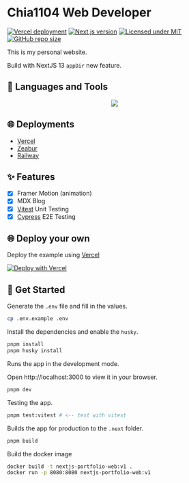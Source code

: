 # Chia1104 Web Developer
[![Vercel deployment](https://img.shields.io/github/deployments/chia1104/chias-web-nextjs/production?style=for-the-badge&logo=appveyor)](https://vercel.com/deployments/chia1104)
[![Next.js version](https://img.shields.io/github/package-json/dependency-version/chia1104/chias-web-nextjs/next/main?style=for-the-badge&logo=appveyor)](https://nextjs.org/)
[![Licensed under MIT](https://img.shields.io/github/license/chia1104/chias-web-nextjs?style=for-the-badge&logo=appveyor)](LICENSE)
[![GitHub repo size](https://img.shields.io/github/repo-size/chia1104/chias-web-nextjs?style=for-the-badge&logo=appveyor)](https://github.com/chia1104/chias-web-nextjs)

This is my personal website.

Build with NextJS 13 `appDir` new feature.

## 🔨 Languages and Tools

<div align="center">
  <img src="https://skillicons.dev/icons?i=ts,tailwindcss,next,docker" />
</div>

## 🌐 Deployments

- [Vercel](https://chia1104.vercel.app/)
- [Zeabur](https://chias-web-nextjs.zeabur.app/)
- [Railway](https://chias-web-nextjs-production.up.railway.app/)

## ✨ Features
- [X] Framer Motion (animation)
- [X] MDX Blog
- [X] [Vitest](https://vitest.dev/) Unit Testing
- [X] [Cypress](https://www.cypress.io/) E2E Testing

## 🌐 Deploy your own

Deploy the example using [Vercel](https://vercel.com?utm_source=github&utm_medium=readme&utm_campaign=next-example)

[![Deploy with Vercel](https://vercel.com/button)](https://vercel.com/new/git/external?repository-url=https://github.com/Chia1104/chias-web-nextjs)

## 🎉 Get Started

Generate the `.env` file and fill in the values.

```bash
cp .env.example .env
```

Install the dependencies and enable the `husky`.

```bash
pnpm install
pnpm husky install
```

Runs the app in the development mode.

Open http://localhost:3000 to view it in your browser.

```bash
pnpm dev
```

Testing the app.

```bash
pnpm test:vitest # <-- test with vitest
```

Builds the app for production to the `.next` folder.

```bash
pnpm build
```

Build the docker image

```bash
docker build -t nextjs-portfolio-web:v1 .
docker run -p 8080:8080 nextjs-portfolio-web:v1
```
